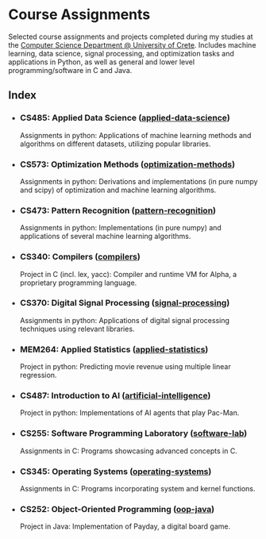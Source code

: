 # Course Assignments

Selected course assignments and projects completed during my studies at the [Computer Science Department @ University of Crete](https://www.csd.uoc.gr/en/). Includes machine learning, data science, signal processing, and optimization tasks and applications in Python, as well as general and lower level programming/software in C and Java.

## Index

- ### CS485: Applied Data Science ([applied-data-science](applied-data-science))
    Assignments in python: Applications of machine learning methods and algorithms on different datasets, utilizing popular libraries.

- ### CS573: Optimization Methods ([optimization-methods](optimization-methods))
    Assignments in python: Derivations and implementations (in pure numpy and scipy) of optimization and machine learning algorithms.

- ### CS473: Pattern Recognition ([pattern-recognition](pattern-recognition))
    Assignments in python: Implementations (in pure numpy) and applications of several machine learning algorithms.

- ### CS340: Compilers ([compilers](compilers))
    Project in C (incl. lex, yacc): Compiler and runtime VM for Alpha, a proprietary programming language.

- ### CS370: Digital Signal Processing ([signal-processing](signal-processing))
    Assignments in python: Applications of digital signal processing techniques using relevant libraries.

- ### MEM264: Applied Statistics ([applied-statistics](applied-statistics))
    Project in python: Predicting movie revenue using multiple linear regression.

- ### CS487: Introduction to AI ([artificial-intelligence](artificial-intelligence))
    Project in python: Implementations of AI agents that play Pac-Man.

- ### CS255: Software Programming Laboratory ([software-lab](software-lab))
    Assignments in C: Programs showcasing advanced concepts in C.

- ### CS345: Operating Systems ([operating-systems](operating-systems))
    Assignments in C: Programs incorporating system and kernel functions.

- ### CS252: Object-Oriented Programming ([oop-java](oop-java))
    Project in Java: Implementation of Payday, a digital board game.
